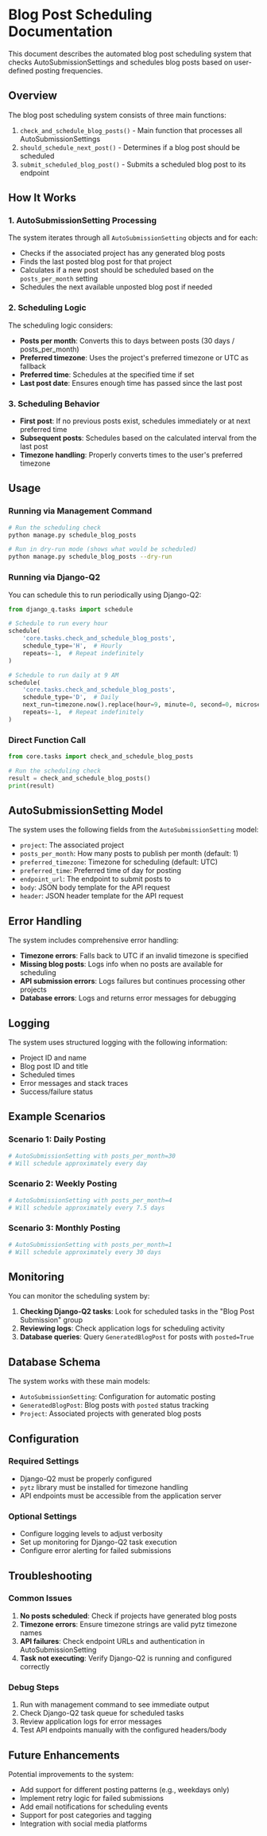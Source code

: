 # Blog Post Scheduling Documentation

This document describes the automated blog post scheduling system that checks AutoSubmissionSettings and schedules blog posts based on user-defined posting frequencies.

## Overview

The blog post scheduling system consists of three main functions:

1. `check_and_schedule_blog_posts()` - Main function that processes all AutoSubmissionSettings
2. `should_schedule_next_post()` - Determines if a blog post should be scheduled
3. `submit_scheduled_blog_post()` - Submits a scheduled blog post to its endpoint

## How It Works

### 1. AutoSubmissionSetting Processing

The system iterates through all `AutoSubmissionSetting` objects and for each:

- Checks if the associated project has any generated blog posts
- Finds the last posted blog post for that project
- Calculates if a new post should be scheduled based on the `posts_per_month` setting
- Schedules the next available unposted blog post if needed

### 2. Scheduling Logic

The scheduling logic considers:

- **Posts per month**: Converts this to days between posts (30 days / posts_per_month)
- **Preferred timezone**: Uses the project's preferred timezone or UTC as fallback
- **Preferred time**: Schedules at the specified time if set
- **Last post date**: Ensures enough time has passed since the last post

### 3. Scheduling Behavior

- **First post**: If no previous posts exist, schedules immediately or at next preferred time
- **Subsequent posts**: Schedules based on the calculated interval from the last post
- **Timezone handling**: Properly converts times to the user's preferred timezone

## Usage

### Running via Management Command

```bash
# Run the scheduling check
python manage.py schedule_blog_posts

# Run in dry-run mode (shows what would be scheduled)
python manage.py schedule_blog_posts --dry-run
```

### Running via Django-Q2

You can schedule this to run periodically using Django-Q2:

```python
from django_q.tasks import schedule

# Schedule to run every hour
schedule(
    'core.tasks.check_and_schedule_blog_posts',
    schedule_type='H',  # Hourly
    repeats=-1,  # Repeat indefinitely
)

# Schedule to run daily at 9 AM
schedule(
    'core.tasks.check_and_schedule_blog_posts',
    schedule_type='D',  # Daily
    next_run=timezone.now().replace(hour=9, minute=0, second=0, microsecond=0),
    repeats=-1,  # Repeat indefinitely
)
```

### Direct Function Call

```python
from core.tasks import check_and_schedule_blog_posts

# Run the scheduling check
result = check_and_schedule_blog_posts()
print(result)
```

## AutoSubmissionSetting Model

The system uses the following fields from the `AutoSubmissionSetting` model:

- `project`: The associated project
- `posts_per_month`: How many posts to publish per month (default: 1)
- `preferred_timezone`: Timezone for scheduling (default: UTC)
- `preferred_time`: Preferred time of day for posting
- `endpoint_url`: The endpoint to submit posts to
- `body`: JSON body template for the API request
- `header`: JSON header template for the API request

## Error Handling

The system includes comprehensive error handling:

- **Timezone errors**: Falls back to UTC if an invalid timezone is specified
- **Missing blog posts**: Logs info when no posts are available for scheduling
- **API submission errors**: Logs failures but continues processing other projects
- **Database errors**: Logs and returns error messages for debugging

## Logging

The system uses structured logging with the following information:

- Project ID and name
- Blog post ID and title
- Scheduled times
- Error messages and stack traces
- Success/failure status

## Example Scenarios

### Scenario 1: Daily Posting

```python
# AutoSubmissionSetting with posts_per_month=30
# Will schedule approximately every day
```

### Scenario 2: Weekly Posting

```python
# AutoSubmissionSetting with posts_per_month=4
# Will schedule approximately every 7.5 days
```

### Scenario 3: Monthly Posting

```python
# AutoSubmissionSetting with posts_per_month=1
# Will schedule approximately every 30 days
```

## Monitoring

You can monitor the scheduling system by:

1. **Checking Django-Q2 tasks**: Look for scheduled tasks in the "Blog Post Submission" group
2. **Reviewing logs**: Check application logs for scheduling activity
3. **Database queries**: Query `GeneratedBlogPost` for posts with `posted=True`

## Database Schema

The system works with these main models:

- `AutoSubmissionSetting`: Configuration for automatic posting
- `GeneratedBlogPost`: Blog posts with `posted` status tracking
- `Project`: Associated projects with generated blog posts

## Configuration

### Required Settings

- Django-Q2 must be properly configured
- `pytz` library must be installed for timezone handling
- API endpoints must be accessible from the application server

### Optional Settings

- Configure logging levels to adjust verbosity
- Set up monitoring for Django-Q2 task execution
- Configure error alerting for failed submissions

## Troubleshooting

### Common Issues

1. **No posts scheduled**: Check if projects have generated blog posts
2. **Timezone errors**: Ensure timezone strings are valid pytz timezone names
3. **API failures**: Check endpoint URLs and authentication in AutoSubmissionSetting
4. **Task not executing**: Verify Django-Q2 is running and configured correctly

### Debug Steps

1. Run with management command to see immediate output
2. Check Django-Q2 task queue for scheduled tasks
3. Review application logs for error messages
4. Test API endpoints manually with the configured headers/body

## Future Enhancements

Potential improvements to the system:

- Add support for different posting patterns (e.g., weekdays only)
- Implement retry logic for failed submissions
- Add email notifications for scheduling events
- Support for post categories and tagging
- Integration with social media platforms
